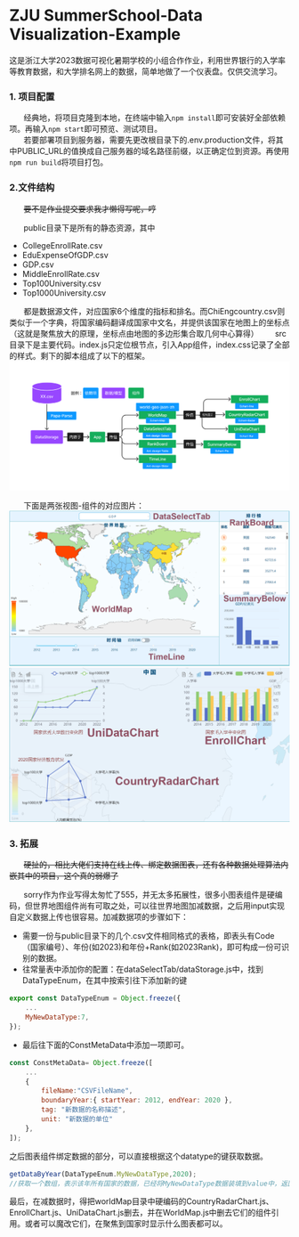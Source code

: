 # ZJU SummerSchool-Data Visualization-Example

这是浙江大学2023数据可视化暑期学校的小组合作作业，利用世界银行的入学率等教育数据，和大学排名网上的数据，简单地做了一个仪表盘。仅供交流学习。
### **1. 项目配置**
ㅤㅤ经典地，将项目克隆到本地，在终端中输入```npm install```即可安装好全部依赖项。再输入```npm start```即可预览、测试项目。<br/>
ㅤㅤ若要部署项目到服务器，需要先更改根目录下的.env.production文件，将其中PUBLIC_URL的值换成自己服务器的域名路径前缀，以正确定位到资源。再使用```npm run build```将项目打包。
### **2.文件结构**
ㅤㅤ~~要不是作业提交要求我才懒得写呢，哼~~

ㅤㅤpublic目录下是所有的静态资源，其中
- CollegeEnrollRate.csv
- EduExpenseOfGDP.csv
- GDP.csv
- MiddleEnrollRate.csv
- Top100University.csv
- Top1000University.csv

ㅤㅤ都是数据源文件，对应国家6个维度的指标和排名。而ChiEngcountry.csv则类似于一个字典，将国家编码翻译成国家中文名，并提供该国家在地图上的坐标点（这就是聚焦放大的原理，坐标点由地图的多边形集合取几何中心算得）
ㅤㅤsrc目录下是主要代码。index.js只定位根节点，引入App组件，index.css记录了全部的样式。剩下的脚本组成了以下的框架。
<img src="./img/fileStructure.jpg" alt="框架图" title="框架图">

ㅤㅤ下面是两张视图-组件的对应图片：
<img src="./img/main.png" alt="主要视图" title="主要视图">
<img src="./img/details.png" alt="细节视图" title="细节视图">

### **3. 拓展**
ㅤㅤ~~硬扯的，相比大佬们支持在线上传、绑定数据图表，还有各种数据处理算法内嵌其中的项目，这个真的弱爆了~~

ㅤㅤsorry作为作业写得太匆忙了555，并无太多拓展性，很多小图表组件是硬编码，但世界地图组件尚有可取之处，可以往世界地图加减数据，之后用input实现自定义数据上传也很容易。加减数据项的步骤如下：
- 需要一份与public目录下的几个.csv文件相同格式的表格，即表头有Code（国家编号）、年份(如2023)和年份+Rank(如2023Rank)，即可构成一份可识别的数据。
- 往常量表中添加你的配置：在dataSelectTab/dataStorage.js中，找到DataTypeEnum，在其中按索引往下添加新的键
```javascript
export const DataTypeEnum = Object.freeze({
    ...
    MyNewDataType:7,
});
```
- 最后往下面的ConstMetaData中添加一项即可。
```js
const ConstMetaData= Object.freeze([
    ...
    {
        fileName:"CSVFileName",
        boundaryYear:{ startYear: 2012, endYear: 2020 },
        tag: "新数据的名称描述",
        unit: "新数据的单位" 
    },    
]);
```

  之后图表组件绑定数据的部分，可以直接根据这个datatype的键获取数据。
  ```js
  getDataByYear(DataTypeEnum.MyNewDataType,2020);
  //获取一个数组，表示该年所有国家的数据，已经将MyNewDataType数据装填到value中，返回的结果可以直接作为echart图表options中series[0]的data。
  ```
  最后，在减数据时，得把worldMap目录中硬编码的CountryRadarChart.js、EnrollChart.js、UniDataChart.js删去，并在WorldMap.js中删去它们的组件引用。或者可以魔改它们，在聚焦到国家时显示什么图表都可以。